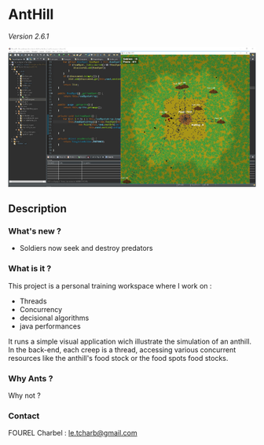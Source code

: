 # AntHill

*Version 2.6.1*

![screenshot](https://github.com/Tohll/Thread_fourmiliere/raw/Master/screenshot.jpg)

## Description

### What's new ?

 - Soldiers now seek and destroy predators

### What is it ?

This project is a personal training workspace where I work on :
- Threads
- Concurrency
- decisional algorithms
- java performances

It runs a simple visual application wich illustrate the simulation of an anthill. In the back-end, each creep is a thread, accessing various concurrent resources like the anthill's food stock or the food spots food stocks.

### Why Ants ?

Why not ?

### Contact

FOUREL Charbel : le.tcharb@gmail.com